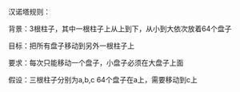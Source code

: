 汉诺塔规则：

背景：3根柱子，其中一根柱子上从上到下，从小到大依次放着64个盘子 

目标：把所有盘子移动到另外一根柱子上 

要求：每次只能移动一个盘子，小盘子必须在大盘子上面 

假设：三根柱子分别为a,b,c  64个盘子在a上，需要移动到c上 

